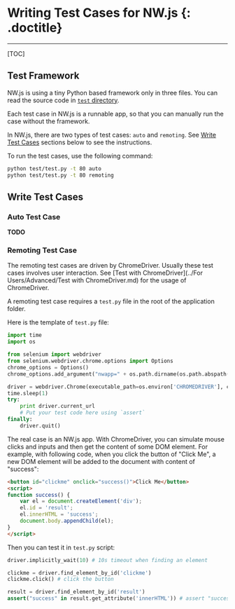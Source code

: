 # Writing Test Cases for NW.js {: .doctitle}
---

[TOC]

## Test Framework

NW.js is using a tiny Python based framework only in three files. You can read the source code in [`test` directory](https://github.com/nwjs/nw.js/tree/nw13/test).

Each test case in NW.js is a runnable app, so that you can manually run the case without the framework.

In NW.js, there are two types of test cases: `auto` and `remoting`. See [Write Test Cases](#write-test-cases) sections below to see the instructions.

To run the test cases, use the following command:

```bash
python test/test.py -t 80 auto
python test/test.py -t 80 remoting
```

## Write Test Cases

### Auto Test Case

**TODO**

### Remoting Test Case

The remoting test cases are driven by ChromeDriver. Usually these test cases involves user interaction. See [Test with ChromeDriver](../For Users/Advanced/Test with ChromeDriver.md) for the usage of ChromeDriver.

A remoting test case requires a `test.py` file in the root of the application folder.

Here is the template of `test.py` file:

```python
import time
import os

from selenium import webdriver
from selenium.webdriver.chrome.options import Options
chrome_options = Options()
chrome_options.add_argument("nwapp=" + os.path.dirname(os.path.abspath(__file__)))

driver = webdriver.Chrome(executable_path=os.environ['CHROMEDRIVER'], chrome_options=chrome_options)
time.sleep(1)
try:
    print driver.current_url
    # Put your test code here using `assert`
finally:
    driver.quit()
```

The real case is an NW.js app. With ChromeDriver, you can simulate mouse clicks and inputs and then get the content of some DOM element. For example, with following code, when you click the button of "Click Me", a new DOM element will be added to the document with content of "success":

```html
<button id="clickme" onclick="success()">Click Me</button>
<script>
function success() {
    var el = document.createElement('div');
    el.id = 'result';
    el.innerHTML = 'success';
    document.body.appendChild(el);
}
</script>
```

Then you can test it in `test.py` script:

```python
driver.implicitly_wait(10) # 10s timeout when finding an element

clickme = driver.find_element_by_id('clickme')
clickme.click() # click the button

result = driver.find_element_by_id('result')
assert("success" in result.get_attribute('innerHTML')) # assert "success" is in the element
```
